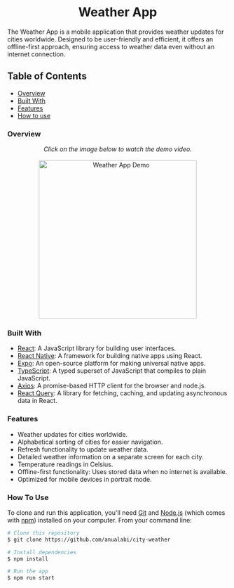 <h1 align="center">Weather App</h1>

The Weather App is a mobile application that provides weather updates for cities worldwide. Designed to be user-friendly and efficient, it offers an offline-first approach, ensuring access to weather data even without an internet connection.

<!-- TABLE OF CONTENTS -->

## Table of Contents

- [Overview](#overview)
- [Built With](#built-with)
- [Features](#features)
- [How to use](#how-to-use)

### Overview

<p align="center">
 <em>Click on the image below to watch the demo video.</em><br><br>
  <a href="https://github.com/anualabi/city-weather/assets/33486765/2511a0e0-0a15-4641-af1f-bf9117f892fc">
    <img src="https://github.com/anualabi/city-weather/assets/33486765/5f34866d-0dcb-4530-9b34-87dfd0abd8c7" alt="Weather App Demo" width="360px">
  </a>
</p>

### Built With

- [React](https://react.dev/): A JavaScript library for building user interfaces.
- [React Native](https://reactnative.dev/): A framework for building native apps using React.
- [Expo](https://expo.dev/): An open-source platform for making universal native apps.
- [TypeScript](https://www.typescriptlang.org/): A typed superset of JavaScript that compiles to plain JavaScript.
- [Axios](https://axios-http.com/docs/intro): A promise-based HTTP client for the browser and node.js.
- [React Query](https://tanstack.com/query/latest): A library for fetching, caching, and updating asynchronous data in React.

### Features

- Weather updates for cities worldwide.
- Alphabetical sorting of cities for easier navigation.
- Refresh functionality to update weather data.
- Detailed weather information on a separate screen for each city.
- Temperature readings in Celsius.
- Offline-first functionality: Uses stored data when no internet is available.
- Optimized for mobile devices in portrait mode.

### How To Use

To clone and run this application, you'll need [Git](https://git-scm.com) and [Node.js](https://nodejs.org/en/download/) (which comes with [npm](http://npmjs.com)) installed on your computer. From your command line:

```bash
# Clone this repository
$ git clone https://github.com/anualabi/city-weather

# Install dependencies
$ npm install

# Run the app
$ npm run start
```
